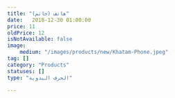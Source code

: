 ```yaml
---
title: "هاتف (خاتم)" 
date:   2018-12-30 01:00:00
price: 11
oldPrice: 12
isNotAvailable: false
image: 
    medium: "/images/products/new/Khatam-Phone.jpeg"
tag: []
category: "Products"
statuses: []
type: "الحرف اليدوية"

---
```


